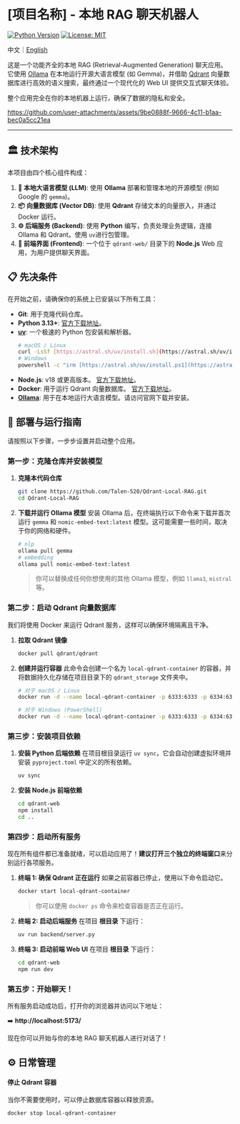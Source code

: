 # [项目名称] - 本地 RAG 聊天机器人

[![Python Version](https://img.shields.io/badge/python-3.13%2B-blue.svg)](https://www.python.org/downloads/)
[![License: MIT](https://img.shields.io/badge/License-MIT-yellow.svg)](https://opensource.org/licenses/MIT)

中文｜<a href="https://github.com/Talen-520/Qdrant-Local-RAG/blob/main/readme.md">English</a>

这是一个功能齐全的本地 RAG (Retrieval-Augmented Generation) 聊天应用。它使用 [Ollama](https://ollama.com/) 在本地运行开源大语言模型 (如 Gemma)，并借助 [Qdrant](https://qdrant.tech/) 向量数据库进行高效的语义搜索，最终通过一个现代化的 Web UI 提供交互式聊天体验。

整个应用完全在你的本地机器上运行，确保了数据的隐私和安全。

https://github.com/user-attachments/assets/9be0888f-9666-4c11-b1aa-bec0a5cc21ea

---

## 🏛️ 技术架构

本项目由四个核心组件构成：

1.  **🧠 本地大语言模型 (LLM)**: 使用 **Ollama** 部署和管理本地的开源模型 (例如 Google 的 `gemma`)。
2.  **📦 向量数据库 (Vector DB)**: 使用 **Qdrant** 存储文本的向量嵌入，并通过 Docker 运行。
3.  **⚙️ 后端服务 (Backend)**: 使用 **Python** 编写，负责处理业务逻辑，连接 Ollama 和 Qdrant。使用 `uv`进行包管理。
4.  **🎨 前端界面 (Frontend)**: 一个位于 `qdrant-web/` 目录下的 **Node.js** Web 应用，为用户提供聊天界面。

## 📋 先决条件

在开始之前，请确保你的系统上已安装以下所有工具：

* **Git**: 用于克隆代码仓库。
* **Python 3.13+**: [官方下载地址](https://www.python.org/downloads/)。
* **[uv](https://github.com/astral-sh/uv)**: 一个极速的 Python 包安装和解析器。
    ```bash
    # macOS / Linux
    curl -LsSf [https://astral.sh/uv/install.sh](https://astral.sh/uv/install.sh) | sh
    # Windows
    powershell -c "irm [https://astral.sh/uv/install.ps1](https://astral.sh/uv/install.ps1) | iex"
    ```
* **Node.js**: v18 或更高版本。 [官方下载地址](https://nodejs.org/)。
* **Docker**: 用于运行 Qdrant 向量数据库。 [官方下载地址](https://www.docker.com/products/docker-desktop/)。
* **[Ollama](https://ollama.com/)**: 用于在本地运行大语言模型。请访问官网下载并安装。

## 🚀 部署与运行指南

请按照以下步骤，一步步设置并启动整个应用。

### 第一步：克隆仓库并安装模型

1.  **克隆本代码仓库**
    ```bash
    git clone https://github.com/Talen-520/Qdrant-Local-RAG.git
    cd Qdrant-Local-RAG
    ```

2.  **下载并运行 Ollama 模型**
    安装 Ollama 后，在终端执行以下命令来下载并首次运行 `gemma` 和 `nomic-embed-text:latest` 模型。这可能需要一些时间，取决于你的网络和硬件。

    ```bash
    # nlp 
    ollama pull gemma
    # embedding
    ollama pull nomic-embed-text:latest
    ```
    > 你可以替换成任何你想使用的其他 Ollama 模型，例如 `llama3`, `mistral` 等。

### 第二步：启动 Qdrant 向量数据库

我们将使用 Docker 来运行 Qdrant 服务，这样可以确保环境隔离且干净。

1.  **拉取 Qdrant 镜像**
    ```bash
    docker pull qdrant/qdrant
    ```

2.  **创建并运行容器**
    此命令会创建一个名为 `local-qdrant-container` 的容器，并将数据持久化存储在项目目录下的 `qdrant_storage` 文件夹中。

    ```bash
    # 对于 macOS / Linux
    docker run -d --name local-qdrant-container -p 6333:6333 -p 6334:6334 -v "$(pwd)/qdrant_storage:/qdrant/storage" qdrant/qdrant

    # 对于 Windows (PowerShell)
    docker run -d --name local-qdrant-container -p 6333:6333 -p 6334:6334 -v "${PWD}/qdrant_storage:/qdrant/storage" qdrant/qdrant
    ```

### 第三步：安装项目依赖

1.  **安装 Python 后端依赖**
    在项目根目录运行 `uv sync`，它会自动创建虚拟环境并安装 `pyproject.toml` 中定义的所有依赖。
    ```bash
    uv sync
    ```

2.  **安装 Node.js 前端依赖**
    ```bash
    cd qdrant-web
    npm install
    cd .. 
    ```

### 第四步：启动所有服务

现在所有组件都已准备就绪，可以启动应用了！**建议打开三个独立的终端窗口**来分别运行各项服务。

1.  **终端 1: 确保 Qdrant 正在运行**
    如果之前容器已停止，使用以下命令启动它。
    ```bash
    docker start local-qdrant-container
    ```
    > 你可以使用 `docker ps` 命令来检查容器是否正在运行。

2.  **终端 2: 启动后端服务**
    在项目 **根目录** 下运行：
    ```bash
    uv run backend/server.py
    ```

3.  **终端 3: 启动前端 Web UI**
    在项目 **根目录** 下运行：
    ```bash
    cd qdrant-web
    npm run dev
    ```

### 第五步：开始聊天！

所有服务启动成功后，打开你的浏览器并访问以下地址：

➡️ **http://localhost:5173/**

现在你可以开始与你的本地 RAG 聊天机器人进行对话了！

## ⚙️ 日常管理

#### 停止 Qdrant 容器
当你不需要使用时，可以停止数据库容器以释放资源。
```bash
docker stop local-qdrant-container

